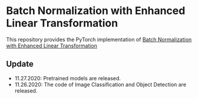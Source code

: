 # Batch Normalization with Enhanced Linear Transformation

This repository provides the PyTorch implementation of [Batch Normalization with Enhanced Linear Transformation](https://github.com/yuhuixu1993/BNET/edit/main/README.md)

## Update
- 11.27.2020: Pretrained models are released.
- 11.26.2020: The code of Image Classification and Object Detection are released.


